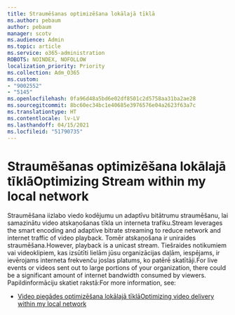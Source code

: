 ```yaml
---
title: Straumēšanas optimizēšana lokālajā tīklā
ms.author: pebaum
author: pebaum
manager: scotv
ms.audience: Admin
ms.topic: article
ms.service: o365-administration
ROBOTS: NOINDEX, NOFOLLOW
localization_priority: Priority
ms.collection: Adm_O365
ms.custom:
- "9002552"
- "5145"
ms.openlocfilehash: 0fa96d48a5bd6e02df8501c2d5758aa31ba2ae28
ms.sourcegitcommit: 8bc60ec34bc1e40685e3976576e04a2623f63a7c
ms.translationtype: HT
ms.contentlocale: lv-LV
ms.lasthandoff: 04/15/2021
ms.locfileid: "51790735"
---
```

# <a name="optimizing-stream-within-my-local-network"></a><span data-ttu-id="10bca-102">Straumēšanas optimizēšana lokālajā tīklā</span><span class="sxs-lookup"><span data-stu-id="10bca-102">Optimizing Stream within my local network</span></span>

<span data-ttu-id="10bca-103">Straumēšana iizlabo viedo kodējumu un adaptīvu bitātrumu straumēšanu, lai samazinātu video atskaņošanas tīkla un interneta trafiku.</span><span class="sxs-lookup"><span data-stu-id="10bca-103">Stream leverages the smart encoding and adaptive bitrate streaming to reduce network and internet traffic of video playback.</span></span> <span data-ttu-id="10bca-104">Tomēr atskaņošana ir uniraides straumēšana.</span><span class="sxs-lookup"><span data-stu-id="10bca-104">However, playback is a unicast stream.</span></span> <span data-ttu-id="10bca-105">Tiešraides notikumiem vai videoklipiem, kas izsūtīti lielām jūsu organizācijas daļām, iespējams, ir ievērojams interneta frekvenču joslas platums, ko patērē skatītāji.</span><span class="sxs-lookup"><span data-stu-id="10bca-105">For live events or videos sent out to large portions of your organization, there could be a significant amount of internet bandwidth consumed by viewers.</span></span> <span data-ttu-id="10bca-106">Papildinformāciju skatiet rakstā:</span><span class="sxs-lookup"><span data-stu-id="10bca-106">For more information, see:</span></span>

- [<span data-ttu-id="10bca-107">Video piegādes optimizēšana lokālajā tīklā</span><span class="sxs-lookup"><span data-stu-id="10bca-107">Optimizing video delivery within my local network</span></span>](https://docs.microsoft.com/stream/network-overview#optimizing-video-delivery-within-my-local-network)
